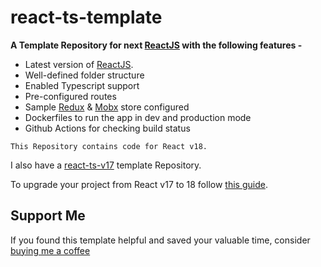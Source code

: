 # react-ts-template

**A Template Repository for next [ReactJS](https://reactjs.org/) with the following features -**

-   Latest version of [ReactJS](https://reactjs.org/).
-   Well-defined folder structure
-   Enabled Typescript support
-   Pre-configured routes
-   Sample [Redux](https://redux.js.org/) & [Mobx](https://mobx.js.org/README.html) store configured
-   Dockerfiles to run the app in dev and production mode
-   Github Actions for checking build status

`This Repository contains code for React v18.`

I also have a [react-ts-v17](https://github.com/nishkohli96/react-ts-v17) template Repository.

To upgrade your project from React v17 to 18 follow [this guide](https://reactjs.org/blog/2022/03/08/react-18-upgrade-guide.html).

## Support Me

If you found this template helpful and saved your valuable time, consider [buying me a coffee](https://www.buymeacoffee.com/nish1896)
